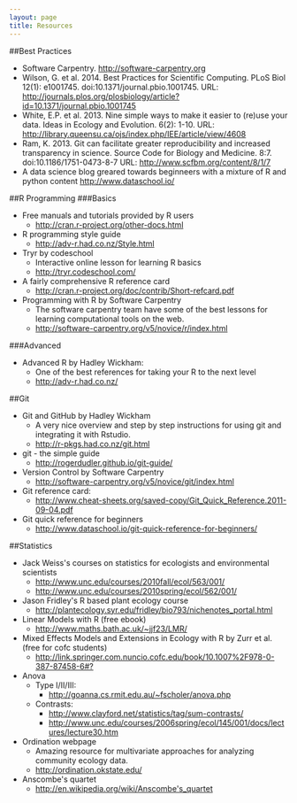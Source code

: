 ```yaml
---
layout: page
title: Resources
---
```


##Best Practices
* Software Carpentry. <http://software-carpentry.org>
* Wilson, G. et al. 2014. Best Practices for Scientific Computing. PLoS Biol
12(1): e1001745. doi:10.1371/journal.pbio.1001745. URL: 
<http://journals.plos.org/plosbiology/article?id=10.1371/journal.pbio.1001745>
* White, E.P. et al. 2013. Nine simple ways to make it easier to (re)use your
data. Ideas in Ecology and Evolution. 6(2): 1-10. URL:
<http://library.queensu.ca/ojs/index.php/IEE/article/view/4608>
* Ram, K. 2013. Git can facilitate greater reproducibility and increased
transparency in science. Source Code for Biology and Medicine. 8:7.
doi:10.1186/1751-0473-8-7 URL: <http://www.scfbm.org/content/8/1/7>
* A data science blog greared towards beginneers with a mixture of R and python
content <http://www.dataschool.io/>

##R Programming
###Basics
* Free manuals and tutorials provided by R users
    - <http://cran.r-project.org/other-docs.html>
* R programming style guide
    - <http://adv-r.had.co.nz/Style.html>
* Tryr by codeschool
    - Interactive online lesson for learning R basics
    - <http://tryr.codeschool.com/>
* A fairly comprehensive R reference card
    - <http://cran.r-project.org/doc/contrib/Short-refcard.pdf>
* Programming with R by Software Carpentry
    - The software carpentry team have some of the best lessons for learning
    computational tools on the web.
    - <http://software-carpentry.org/v5/novice/r/index.html>

###Advanced
* Advanced R by Hadley Wickham: 
    - One of the best references for taking your R to the next level
    - <http://adv-r.had.co.nz/>

##Git
* Git and GitHub by Hadley Wickham
    - A very nice overview and step by step instructions for using git and 
    integrating it with Rstudio.
    - <http://r-pkgs.had.co.nz/git.html>
* git - the simple guide
    - <http://rogerdudler.github.io/git-guide/>
* Version Control by Software Carpentry
    - <http://software-carpentry.org/v5/novice/git/index.html>
* Git reference card: 
    - <http://www.cheat-sheets.org/saved-copy/Git_Quick_Reference.2011-09-04.pdf>
* Git quick reference for beginners
    - <http://www.dataschool.io/git-quick-reference-for-beginners/>

##Statistics
* Jack Weiss's courses on statistics for ecologists and environmental scientists
    - <http://www.unc.edu/courses/2010fall/ecol/563/001/>
    - <http://www.unc.edu/courses/2010spring/ecol/562/001/>
* Jason Fridley's R based plant ecology course
    - <http://plantecology.syr.edu/fridley/bio793/nichenotes_portal.html>
* Linear Models with R (free ebook)
    - <http://www.maths.bath.ac.uk/~jjf23/LMR/>
* Mixed Effects Models and Extensions in Ecology with R by Zurr et al. (free for cofc students)
    - <http://link.springer.com.nuncio.cofc.edu/book/10.1007%2F978-0-387-87458-6#?>
* Anova
    - Type I/II/III:
        - <http://goanna.cs.rmit.edu.au/~fscholer/anova.php>
    - Contrasts: 
        - <http://www.clayford.net/statistics/tag/sum-contrasts/> 
        - <http://www.unc.edu/courses/2006spring/ecol/145/001/docs/lectures/lecture30.htm> 
* Ordination webpage
    - Amazing resource for multivariate approaches for analyzing community
    ecology data. 
    - <http://ordination.okstate.edu/>
* Anscombe's quartet
    - <http://en.wikipedia.org/wiki/Anscombe's_quartet>
